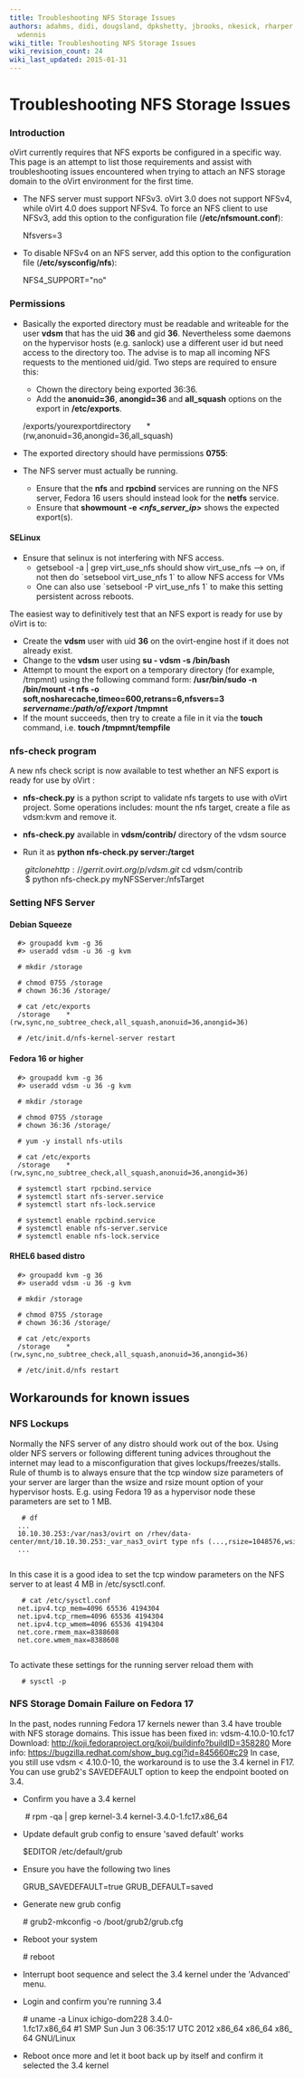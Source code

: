```yaml
---
title: Troubleshooting NFS Storage Issues
authors: adahms, didi, dougsland, dpkshetty, jbrooks, nkesick, rharper, sgordon, suppentopf,
  wdennis
wiki_title: Troubleshooting NFS Storage Issues
wiki_revision_count: 24
wiki_last_updated: 2015-01-31
---
```


# Troubleshooting NFS Storage Issues

### Introduction

oVirt currently requires that NFS exports be configured in a specific way. This page is an attempt to list those requirements and assist with troubleshooting issues encountered when trying to attach an NFS storage domain to the oVirt environment for the first time.

*   The NFS server must support NFSv3. oVirt 3.0 does not support NFSv4, while oVirt 4.0 does support NFSv4. To force an NFS client to use NFSv3, add this option to the configuration file (**/etc/nfsmount.conf**):

      Nfsvers=3

*   To disable NFSv4 on an NFS server, add this option to the configuration file (**/etc/sysconfig/nfs**):

      NFS4_SUPPORT="no"

### Permissions

*   Basically the exported directory must be readable and writeable for the user **vdsm** that has the uid **36** and gid **36**. Nevertheless some daemons on the hypervisor hosts (e.g. sanlock) use a different user id but need access to the directory too. The advise is to map all incoming NFS requests to the mentioned uid/gid. Two steps are required to ensure this:
    -   Chown the directory being exported 36:36.
    -   Add the **anonuid=36**, **anongid=36** and **all_squash** options on the export in **/etc/exports**.

      /exports/yourexportdirectory       *(rw,anonuid=36,anongid=36,all_squash)

*   The exported directory should have permissions **0755**:
*   The NFS server must actually be running.
    -   Ensure that the **nfs** and **rpcbind** services are running on the NFS server, Fedora 16 users should instead look for the **netfs** service.
    -   Ensure that **showmount -e *<nfs_server_ip>*** shows the expected export(s).

#### SELinux

*   Ensure that selinux is not interfering with NFS access.
    -   getsebool -a | grep virt_use_nfs should show virt_use_nfs --> on, if not then do \`setsebool virt_use_nfs 1\` to allow NFS access for VMs
    -   One can also use \`setsebool -P virt_use_nfs 1\` to make this setting persistent across reboots.

The easiest way to definitively test that an NFS export is ready for use by oVirt is to:

*   Create the **vdsm** user with uid **36** on the ovirt-engine host if it does not already exist.
*   Change to the **vdsm** user using **su - vdsm -s /bin/bash**
*   Attempt to mount the export on a temporary directory (for example, /tmpmnt) using the following command form: **/usr/bin/sudo -n /bin/mount -t nfs -o soft,nosharecache,timeo=600,retrans=6,nfsvers=3 *servername:/path/of/export* /tmpmnt**
*   If the mount succeeds, then try to create a file in it via the **touch** command, i.e. **touch /tmpmnt/tempfile**

### nfs-check program

A new nfs check script is now available to test whether an NFS export is ready for use by oVirt :

*   **nfs-check.py** is a python script to validate nfs targets to use with oVirt project. Some operations includes: mount the nfs target, create a file as vdsm:kvm and remove it.
*   **nfs-check.py** available in **vdsm/contrib/** directory of the vdsm source
*   Run it as **python nfs-check.py server:/target**

       $ git clone http://gerrit.ovirt.org/p/vdsm.git
       $ cd vdsm/contrib
       $ python nfs-check.py myNFSServer:/nfsTarget

### Setting NFS Server

#### Debian Squeeze

      #> groupadd kvm -g 36
      #> useradd vdsm -u 36 -g kvm

      # mkdir /storage

      # chmod 0755 /storage
      # chown 36:36 /storage/

      # cat /etc/exports
      /storage    *(rw,sync,no_subtree_check,all_squash,anonuid=36,anongid=36)

      # /etc/init.d/nfs-kernel-server restart 

#### Fedora 16 or higher

      #> groupadd kvm -g 36
      #> useradd vdsm -u 36 -g kvm

      # mkdir /storage

      # chmod 0755 /storage
      # chown 36:36 /storage/

      # yum -y install nfs-utils

      # cat /etc/exports
      /storage    *(rw,sync,no_subtree_check,all_squash,anonuid=36,anongid=36)

      # systemctl start rpcbind.service
      # systemctl start nfs-server.service
      # systemctl start nfs-lock.service 

      # systemctl enable rpcbind.service
      # systemctl enable nfs-server.service
      # systemctl enable nfs-lock.service

#### RHEL6 based distro

      #> groupadd kvm -g 36
      #> useradd vdsm -u 36 -g kvm

      # mkdir /storage

      # chmod 0755 /storage
      # chown 36:36 /storage/

      # cat /etc/exports
      /storage    *(rw,sync,no_subtree_check,all_squash,anonuid=36,anongid=36)

      # /etc/init.d/nfs restart 

## Workarounds for known issues

### NFS Lockups

Normally the NFS server of any distro should work out of the box. Using older NFS servers or following different tuning advices throughout the internet may lead to a misconfiguration that gives lockups/freezes/stalls. Rule of thumb is to always ensure that the tcp window size parameters of your server are larger than the wsize and rsize mount option of your hypervisor hosts. E.g. using Fedora 19 as a hypervisor node these parameters are set to 1 MB.

       # df
      ...
      10.10.30.253:/var/nas3/ovirt on /rhev/data-center/mnt/10.10.30.253:_var_nas3_ovirt type nfs (...,rsize=1048576,wsize=1048576,...)
      ...
       

In this case it is a good idea to set the tcp window parameters on the NFS server to at least 4 MB in /etc/sysctl.conf.

       # cat /etc/sysctl.conf
      net.ipv4.tcp_mem=4096 65536 4194304
      net.ipv4.tcp_rmem=4096 65536 4194304
      net.ipv4.tcp_wmem=4096 65536 4194304
      net.core.rmem_max=8388608
      net.core.wmem_max=8388608
       

To activate these settings for the running server reload them with

       # sysctl -p 

### NFS Storage Domain Failure on Fedora 17

In the past, nodes running Fedora 17 kernels newer than 3.4 have trouble with NFS storage domains.
This issue has been fixed in: vdsm-4.10.0-10.fc17
Download: <http://koji.fedoraproject.org/koji/buildinfo?buildID=358280>
More info: <https://bugzilla.redhat.com/show_bug.cgi?id=845660#c29>
 In case, you still use vdsm < 4.10.0-10, the workaround is to use the 3.4 kernel in F17.
You can use grub2's SAVEDEFAULT option to keep the endpoint booted on 3.4.

*   Confirm you have a 3.4 kernel

       # rpm -qa | grep kernel-3.4
      kernel-3.4.0-1.fc17.x86_64 

*   Update default grub config to ensure 'saved default' works

      $EDITOR /etc/default/grub
       

*   Ensure you have the following two lines

      GRUB_SAVEDEFAULT=true
      GRUB_DEFAULT=saved
       

*   Generate new grub config

      # grub2-mkconfig -o /boot/grub2/grub.cfg
       

*   Reboot your system

      # reboot
       

*   Interrupt boot sequence and select the 3.4 kernel under the 'Advanced' menu.
*   Login and confirm you're running 3.4

      # uname -a
      Linux ichigo-dom228 3.4.0-1.fc17.x86_64 #1 SMP Sun Jun 3 06:35:17 UTC 2012 x86_64 x86_64 x86_64 GNU/Linux
       

*   Reboot once more and let it boot back up by itself and confirm it selected the 3.4 kernel
